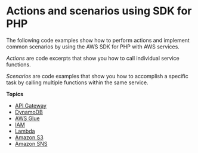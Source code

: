 # Actions and scenarios using SDK for PHP<a name="php_code_examples_categorized"></a>

The following code examples show how to perform actions and implement common scenarios by using the AWS SDK for PHP with AWS services\.

*Actions* are code excerpts that show you how to call individual service functions\.

*Scenarios* are code examples that show you how to accomplish a specific task by calling multiple functions within the same service\.

**Topics**
+ [API Gateway](php_api-gateway_code_examples.md)
+ [DynamoDB](php_dynamodb_code_examples.md)
+ [AWS Glue](php_glue_code_examples.md)
+ [IAM](php_iam_code_examples.md)
+ [Lambda](php_lambda_code_examples.md)
+ [Amazon S3](php_s3_code_examples.md)
+ [Amazon SNS](php_sns_code_examples.md)